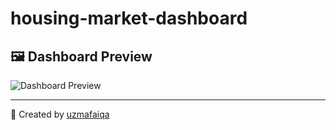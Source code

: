 # housing-market-dashboard
## 🖼️ Dashboard Preview

![Dashboard Preview](./housing%20market.png)

---





👤 Created by [uzmafaiqa](https://github.com/uzmafaiqa654-blip)
